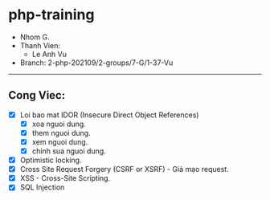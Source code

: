 # php-training

- Nhom G.
- Thanh Vien:
  - Le Anh Vu
- Branch: 2-php-202109/2-groups/7-G/1-37-Vu

<hr />

## Cong Viec:
- [x] Loi bao mat IDOR (Insecure Direct Object References)
  - [x] xoa nguoi dung. 
  - [x] them nguoi dung. 
  - [x] xem nguoi dung. 
  - [x] chinh sua nguoi dung. 
- [x] Optimistic locking.
- [x] Cross Site Request Forgery (CSRF or XSRF) - Giả mạo request.
- [x] XSS - Cross-Site Scripting. <!-- htmlspecialchars() or strip_tags() -->
- [x]  SQL Injection